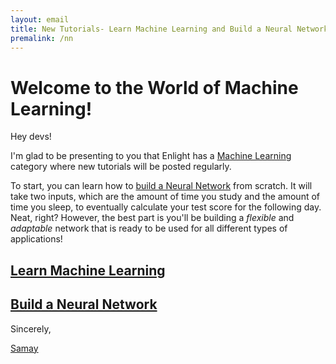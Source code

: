 ```yaml
---
layout: email
title: New Tutorials- Learn Machine Learning and Build a Neural Network!
premalink: /nn
---
```


# Welcome to the World of Machine Learning!

Hey devs!

I'm glad to be presenting to you that Enlight has a [Machine Learning](https://enlight.ml/ml) category where new tutorials will be posted regularly.

To start, you can learn how to [build a Neural Network](https://enlight.ml/build-a-neural-network) from scratch. It will take two inputs, which are the amount of time you study and the amount of time you sleep, to eventually calculate your test score for the following day. Neat, right? However, the best part is you'll be building a *flexible* and *adaptable* network that is ready to be used for all different types of applications!







  <div class="mw9 center ph3-ns">
  <div class="cf ph2-ns">
    <div class="fl w-100 w-50-ns pa2">
    <a href="https://enlight.ml/ml">
	<article class="mw7 ph3 ph5-ns tc br2 pv5 bg-blue mb5">
  	  <h1 class="fw6 f3 f2-ns lh-title mt0 mb3 white">
  	  Learn Machine Learning
  	  </h1>
  	</article>
  	</a>
    </div>
    <div class="fl w-100 w-50-ns pa2">
    <a href="https://enlight.ml/build-a-neural-network">
	<article class="mw7 ph3 ph5-ns tc br2 pv5 bg-red mb5">
  	  <h1 class="fw6 f3 f2-ns lh-title mt0 mb3 white">
  	  Build a Neural Network
  	  </h1>
  	</article> 
  	</a>   
  	</div>
  </div>
</div>


Sincerely,

[Samay](https://shamdasani.org)


